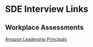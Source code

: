 # SDE Interview Links

## Workplace Assessments

[Amazon Leadership Principals](https://scarletinked.medium.com/are-you-the-leader-were-looking-for-interviewing-at-amazon-8301d787815d)
